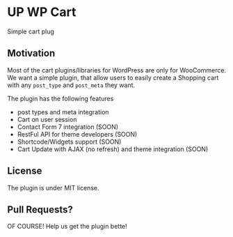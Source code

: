 # UP WP Cart

Simple cart plug

## Motivation

Most of the cart plugins/libraries for WordPress are only for WooCommerce. We want a simple plugin, that allow users to easily create a Shopping cart with any `post_type` and `post_meta` they want.

The plugin has the following features

 - post types and meta integration
 - Cart on user session
 - Contact Form 7 integration (SOON)
 - RestFul API for theme developers (SOON)
 - Shortcode/Widgets support (SOON)
 - Cart Update with AJAX (no refresh) and theme integration (SOON)


## License

The plugin is under MIT license.

## Pull Requests?

OF COURSE! Help us get the plugin bette!
